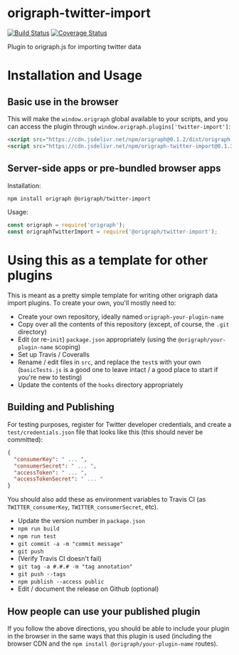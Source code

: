# origraph-twitter-import
[![Build Status](https://travis-ci.org/origraph/origraph-twitter-import.svg?branch=master)](https://travis-ci.org/origraph/origraph-twitter-import)
[![Coverage Status](https://coveralls.io/repos/github/origraph/origraph-twitter-import/badge.svg?branch=master)](https://coveralls.io/github/origraph/origraph-twitter-import?branch=master)

Plugin to origraph.js for importing twitter data

# Installation and Usage

## Basic use in the browser
This will make the `window.origraph` global available to your scripts, and you can access the plugin through `window.origraph.plugins['twitter-import']`:
```html
<script src="https://cdn.jsdelivr.net/npm/origraph@0.1.2/dist/origraph.umd.js"></script>
<script src="https://cdn.jsdelivr.net/npm/origraph-twitter-import@0.1.3/dist/origraphTwitterImport.umd.js"></script>
```

## Server-side apps or pre-bundled browser apps

Installation:
```bash
npm install origraph @origraph/twitter-import
```

Usage:
```js
const origraph = require('origraph');
const origraphTwitterImport = require('@origraph/twitter-import');
```

# Using this as a template for other plugins
This is meant as a pretty simple template for writing other origraph data import plugins. To create your own, you'll mostly need to:

- Create your own repository, ideally named `origraph-your-plugin-name`
- Copy over all the contents of this repository (except, of course, the `.git` directory)
- Edit (or re-`init`) `package.json` appropriately (using the `@origraph/your-plugin-name` scoping)
- Set up Travis / Coveralls
- Rename / edit files in `src`, and replace the `test`s with your own (`basicTests.js` is a good one to leave intact / a good place to start if you're new to testing)
- Update the contents of the `hooks` directory appropriately

## Building and Publishing
For testing purposes, register for Twitter developer credentials, and create a `test/credentials.json` file that looks like this (this should never be committed):

```json
{
  "consumerKey": " ... ",
  "consumerSecret": " ... ",
  "accessToken": " ... ",
  "accessTokenSecret": " ... "
}
```
You should also add these as environment variables to Travis CI (as `TWITTER_consumerKey`, `TWITTER_consumerSecret`, etc).

- Update the version number in `package.json`
- `npm run build`
- `npm run test`
- `git commit -a -m "commit message"`
- `git push`
- (Verify Travis CI doesn't fail)
- `git tag -a #.#.# -m "tag annotation"`
- `git push --tags`
- `npm publish --access public`
- Edit / document the release on Github (optional)

## How people can use your published plugin
If you follow the above directions, you should be able to include your plugin in the browser in the same ways that this plugin is used (including the browser CDN and the `npm install @origraph/your-plugin-name` routes).
